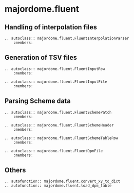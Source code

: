 # majordome.fluent

## Handling of interpolation files

```{eval-rst}
.. autoclass:: majordome.fluent.FluentInterpolationParser
    :members:
```

## Generation of TSV files

```{eval-rst}
.. autoclass:: majordome.fluent.FluentInputRow
    :members:

.. autoclass:: majordome.fluent.FluentInputFile
    :members:
```

## Parsing Scheme data

```{eval-rst}
.. autoclass:: majordome.fluent.FluentSchemePatch
    :members:

.. autoclass:: majordome.fluent.FluentSchemeHeader
    :members:

.. autoclass:: majordome.fluent.FluentSchemeTableRow
    :members:

.. autoclass:: majordome.fluent.FluentDpmFile
    :members:
```

## Others

```{eval-rst}
.. autofunction:: majordome.fluent.convert_xy_to_dict
.. autofunction:: majordome.fluent.load_dpm_table
```